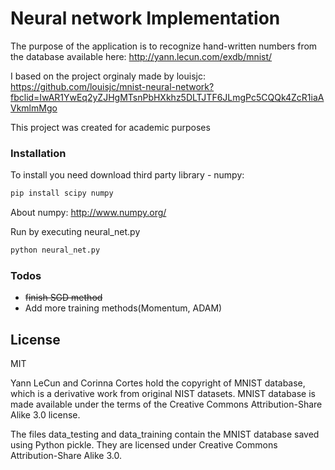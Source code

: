 # Neural network Implementation

The purpose of the application is to recognize hand-written numbers from the database available here:
http://yann.lecun.com/exdb/mnist/

I based on the project orginaly made by louisjc:
https://github.com/louisjc/mnist-neural-network?fbclid=IwAR1YwEq2yZJHgMTsnPbHXkhz5DLTJTF6JLmgPc5CQQk4ZcR1iaAVkmlmMgo

This project was created for academic purposes

### Installation
To install you need download third party library - numpy:
```sh
pip install scipy numpy
```
About numpy:
http://www.numpy.org/

Run by executing neural_net.py
```sh
python neural_net.py
```
### Todos
 - ~~finish SGD method~~
 - Add more training methods(Momentum, ADAM)

License
----

MIT

Yann LeCun and Corinna Cortes hold the copyright of MNIST database, which is a derivative work from original NIST datasets. MNIST database is made available under the terms of the Creative Commons Attribution-Share Alike 3.0 license.

The files data_testing and data_training contain the MNIST database saved using Python pickle. They are licensed under Creative Commons Attribution-Share Alike 3.0.
